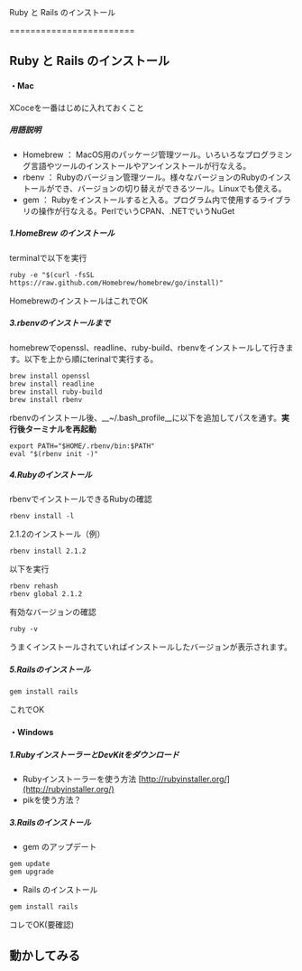 Ruby と Rails のインストール

========================

## Ruby と Rails のインストール

#### ・Mac
XCoceを一番はじめに入れておくこと

##### 用語説明
- Homebrew ： MacOS用のパッケージ管理ツール。いろいろなプログラミング言語やツールのインストールやアンインストールが行なえる。
- rbenv ： Rubyのバージョン管理ツール。様々なバージョンのRubyのインストールができ、バージョンの切り替えができるツール。Linuxでも使える。
- gem ： Rubyをインストールすると入る。プログラム内で使用するライブラリの操作が行なえる。PerlでいうCPAN、.NETでいうNuGet

##### 1.HomeBrew のインストール
terminalで以下を実行
```
ruby -e "$(curl -fsSL https://raw.github.com/Homebrew/homebrew/go/install)"
```
HomebrewのインストールはこれでOK

##### 3.rbenvのインストールまで
homebrewでopenssl、readline、ruby-build、rbenvをインストールして行きます。以下を上から順にterinalで実行する。
```
brew install openssl
brew install readline
brew install ruby-build
brew install rbenv
```
rbenvのインストール後、__~/.bash_profile__に以下を追加してパスを通す。__実行後ターミナルを再起動__
```
export PATH="$HOME/.rbenv/bin:$PATH"
eval "$(rbenv init -)"
```


##### 4.Rubyのインストール
rbenvでインストールできるRubyの確認
```
rbenv install -l
```
2.1.2のインストール（例）
```
rbenv install 2.1.2
```
以下を実行
```
rbenv rehash
rbenv global 2.1.2
```
有効なバージョンの確認
```
ruby -v
```
うまくインストールされていればインストールしたバージョンが表示されます。

##### 5.Railsのインストール
```
gem install rails
```
これでOK

#### ・Windows

##### 1.RubyインストーラーとDevKitをダウンロード
- Rubyインストーラーを使う方法
[http://rubyinstaller.org/](http://rubyinstaller.org/)
- pikを使う方法？

##### 3.Railsのインストール
- gem のアップデート
```
gem update 
gem upgrade
```
- Rails のインストール
```
gem install rails 
```
コレでOK(要確認)


## 動かしてみる



